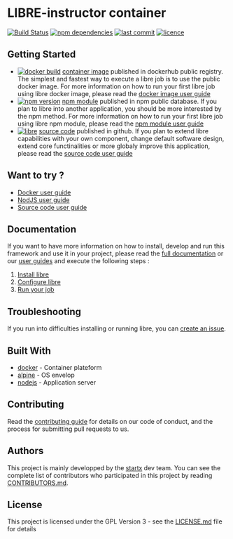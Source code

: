 # LIBRE-instructor container

[![Build Status](https://travis-ci.org/startxfr/libre.svg?branch=v0.7.12)](https://travis-ci.org/startxfr/libre) [![npm dependencies](https://david-dm.org/startxfr/libre.svg)](https://www.npmjs.com/package/libre) [![last commit](https://img.shields.io/github/last-commit/startxfr/libre.svg)](https://github.com/startxfr/libre) [![licence](https://img.shields.io/github/license/startxfr/libre.svg)](https://github.com/startxfr/libre)

## Getting Started

- [![docker build](https://img.shields.io/docker/build/startx/libre.svg)](https://hub.docker.com/r/startx/libre/) [container image](https://hub.docker.com/r/startx/libre) published in dockerhub public registry. The simplest and fastest way to execute a libre job is to use the public docker image. For more information on how to run your first libre job using libre docker image, please read the [docker image user guide](https://github.com/startxfr/libre/tree/master/docs/guides/USE_docker.md)
- [![npm version](https://badge.fury.io/js/libre.svg)](https://www.npmjs.com/package/libre) [npm module](https://www.npmjs.com/package/libre) published in npm public database. If you plan to libre into another application, you should be more interested by the npm method. For more information on how to run your first libre job using libre npm module, please read the [npm module user guide](https://github.com/startxfr/libre/tree/master/docs/guides/USE_npm.md)
- [![libre](https://img.shields.io/badge/latest-v0.7.12-blue.svg)](https://github.com/startxfr/libre) [source code](https://github.com/startxfr/libre/tree/master) published in github. If you plan to extend libre capabilities with your own component, change default software design, extend core functinalities or more globaly improve this application, please read the [source code user guide](https://github.com/startxfr/libre/tree/master/docs/guides/USE_source.md)

## Want to try ?

- [Docker user guide](https://github.com/startxfr/libre/tree/v0.7.12/docs/user-guides/USE_docker.md)
- [NodJS user guide](https://github.com/startxfr/libre/tree/v0.7.12/docs/user-guides/USE_npm.md)
- [Source code user guide](https://github.com/startxfr/libre/tree/v0.7.12/docs/developper/DOCKER.md)

## Documentation

If you want to have more information on how to install, develop and run this framework and use it in your project, please read the [full documentation](https://github.com/startxfr/libre/tree/master/docs/README.md) or our [user guides](https://github.com/startxfr/libre/tree/master/docs/guides/README.md) and execute the following steps :
1. [Install libre](https://github.com/startxfr/libre/tree/v0.7.12/docs/user-guides/install-instructor.md)
2. [Configure libre](https://github.com/startxfr/libre/tree/v0.7.12/docs/user-guides/install-session.md)
3. [Run your job](https://github.com/startxfr/libre/tree/v0.7.12/docs/developper/DOCKER.md)

## Troubleshooting

If you run into difficulties installing or running libre, you can [create an issue](https://github.com/startxfr/libre/issues/new).

## Built With

* [docker](https://www.docker.com/) - Container plateform
* [alpine](https://alpinelinux.org/) - OS envelop
* [nodejs](https://nodejs.org) - Application server

## Contributing

Read the [contributing guide](../../CONTRIBUTING.md) for details on our code of conduct, and the process for submitting pull requests to us.

## Authors

This project is mainly developped by the [startx](https://www.startx.fr) dev team. You can see the complete list of contributors who participated in this project by reading [CONTRIBUTORS.md](https://github.com/startxfr/libre/tree/v0.7.12/docs/CONTRIBUTORS.md).

## License

This project is licensed under the GPL Version 3 - see the [LICENSE.md](https://github.com/startxfr/libre/tree/0.7.12/docs/LICENSE.md) file for details
